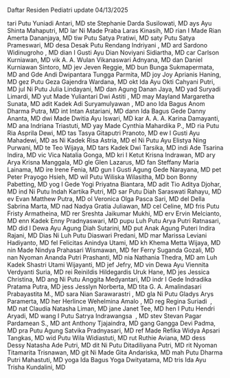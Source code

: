Daftar Residen Pediatri update 04/13/2025

tari		Putu Yuniadi Antari, MD
ste		Stephanie Darda Susilowati, MD
ays		Ayu Shinta Mahaputri, MD
lar		Ni Made Praba Laras Kinasih, MD
rian		I Made Rian Amerta Dananjaya, MD
tiw		Putu Satya Pratiwi, MD
saty		Putu Satya Prameswari, MD
desa		Desak Putu Rendang Indriyani , MD
ard		Sardono Widinugroho , MD
dian		I Gusti Ayu Dian Noviyani Sidiartha, MD
car		Carlson Kurniawan, MD
vik		A. A. Wulan Vikanaswari Adnyana, MD
dan		Daniel Kurniawan Sintoro, MD
jev		Jeven Reggie, MD
bun		Bunga Sukmapermata, MD
and		Gde Andi Dwipantara Tungga Parmita, MD
joy		Joy Aprianis Haning, MD
gez		Putu Geza Gajendra Wardana, MD
okt		Ida Ayu Okti Cahyani Putri, MD
jul		Ni Putu Julia Lindayani, MD
dan		Agung Danan Jaya, MD
yad		Suryadi Limardi, MD
yut		Made Yuliantari Dwi Astiti , MD
may		Mayland Margaretha Sunata, MD
adit		Kadek Adi Suryamulyawan , MD
ano		Ida Bagus Anom Dharma Putra, MD
int		Intan Astariani, MD
dann		Ida Bagus Gede Danny Ananta, MD
dwi		Made Dwitia Ayu Iswari, MD
kar		A. A. A. Karina Damayanti, MD
ana		Indriana Triastuti, MD
yay		Made Cynthia Mahardika P., MD
ria		Putu Ria Asprila Dewi, MD
tas		Tasya Gitaputri Pranoto, MD
ew		I Gusti Ayu Mahadewi, MD
as		Ni Kadek Risa Astria, MD
el		Ni Putu Ayu Elistya Ning Purwani, MD
te		Teo Wijaya, MD
tars		Kadek Dwi Tarsika, MD
indi		Ade Tsarina Indira, MD
vic		Vica Natalia Gonga, MD
kri		I Ketut Krisna Indrawan, MD
ary		Arya Krisna Manggala, MD
gle		Glen Lazarus, MD
fan		Steffany Maria Lainama, MD
ire		Irene Fenia, MD
gun		I Gusti Agung Gede Narayana, MD
pet		Peter Prayogo Hsieh, MD
wil		Putu Wiliska Wilasitha, MD
bon		Bonny Pabetting, MD
yog		I Gede Yogi Priyatna Biantara, MD
adit		Tio Aditya Djohar, MD
ind		Ni Putu Indah Kartika Putri, MD
sar		Putu Diah Saraswati Rahayu, MD
ev		Evan Matthew Putra, MD
ol		Veronica Olga Pasca Sari, MD
del		Della Sabrina Marta, MD
nad		Nadya Gratia Juliawan, MD
cel		Celine, MD
fris		Putu Fristy Armatheina, MD
rer		Sreshta Jaikumar Mukhi, MD
erv		Ervin Melcianto, MD
enn		Kadek Enny Pradnyaswari, MD
pupu		Luh Putu Arya Putri Ratnasari, MD
did		I Dewa Ayu Agung Diah Sutarini, MD
put		Anak Agung Puteri Indira Rajani, MD
Dias		Ni Luh Putu Diaswari Predani, MD
mar		Marissa Leviani Hadiyanto, MD
fel		Felicitas Anindya Utami, MD
kh		Khema Metta Wijaya, MD
nin		Made Nindya Prahasari Wismawan, MD
fer		Ferry Suganda Gozali, MD
nan		Nyoman Ananda Putri Prashanti, MD
nia		Nathania Thedra, MD
am		Luh Kadek Shastri Utami Wijayanti, MD
jef		Jefry, MD
vin		Dewa Ayu Viennita Verdyanti Suria, MD
rei		Reinildis Hildegardis Uruk Hane, MD
jes		Jessica Christina, MD
ang		Ni Putu Anggita Medyantari, MD
indr		I Gede Indradika Pratama Putra, MD
jess		Jesslyn Norberta, MD
tita		G. A. Amalindasari Prabayastita M., MD
sara		Nian Sarawarastri , MD
gla		 Ni Putu Gladys Arys Paramerta, MD
her		Herlince Wehelmina Amalo , MD
reg		Regina Suriadi  , MD
nat		Claudia Natasha Liman, MD
jane		Janet Tee, MD
hen		I Putu Hendri Aryadi, MD
wang		I Putu Satrya Indrawangsa  , MD
stev		Stevan Pagar Pardamean S., MD
ant		Anthony Tjajaindra, MD
gang		Gangga Devi Padma, MD
pra		Putu Agung Satvika Pradnyasari, MD
ref		Made Refika Widya Apsari Tangkas, MD
wid		Putu Wila Widiastuti, MD
rut		Ruthie Aviana, MD
dess		Dessy Natasha Ade Putri, MD
dit		Ni Putu Ditadiliyana Putri, MD
rit		Nyoman Titamarita Trisnawan, MD
git		Ni Made Gita Andariska, MD
mah		Putu Dharma Putri Mahastuti, MD
yoga		Ida Bagus Yoga Dwityatama, MD
tris		Ida Ayu Trisha Kundalini, MD